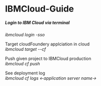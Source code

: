 # IBMCloud-Guide

##### Login to IBM Cloud via terminal <br>
<i>ibmcloud login -sso</i>

Target cloudFoundery applciation in cloud <br>
<i>ibmcloud target --cf </i>

Push given project to IBMCloud production <br>
<i>ibmcloud cf push</i>

See deployment log <br>
<i>ibmcloud cf logs <-application server name-> </i>
